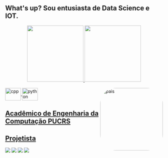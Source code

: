 ## What's up? Sou entusiasta de Data Science e IOT.
<div align="center">
  <a href="https://github.com/guilhermekollet">
  <img height="180em" src="https://github-readme-stats.vercel.app/api?username=guilhermekollet&show_icons=true&theme=merko&include_all_commits=true&count_private=true"/>
  <img height="180em" src="https://github-readme-stats.vercel.app/api/top-langs/?username=guilhermekollet&layout=compact&langs_count=7&theme=merko"/>
</div>
  
<div style="display: inline_block"><br>
  <img align="center" alt="cpp" height="40" width="50" src="https://cdn.jsdelivr.net/gh/devicons/devicon/icons/cplusplus/cplusplus-original.svg">
  <img align="center" alt="python" height="40" width="50" src="https://cdn.jsdelivr.net/gh/devicons/devicon/icons/python/python-original.svg">
  <img align="right" alt="pais" height="200" style="border-radius:50px;" src="https://cdn-icons-png.flaticon.com/512/2151/2151295.png">
</div>

##
  <h2>Acadêmico de Engenharia da Computação PUCRS</h2>
  <h2>Projetista</h2>
  <div> 
  <a href="https://www.youtube.com/channel/UCG_E_yE4lDNt4YFLNKik7WQ" target="_blank"><img src="https://img.shields.io/badge/YouTube-FF0000?style=for-the-badge&logo=youtube&logoColor=white" target="_blank"></a>
  <a href="https://www.instagram.com/guisklherme/" target="_blank"><img src="https://img.shields.io/badge/-Instagram-%23E4405F?style=for-the-badge&logo=instagram&logoColor=white" target="_blank"></a>
  <a href="https://www.linkedin.com/in/guilhermekollet/" target="_blank"><img src="https://img.shields.io/badge/-LinkedIn-%230077B5?style=for-the-badge&logo=linkedin&logoColor=white" target="_blank"></a> 
   <a href="https://www.linkedin.com/in/guilhermekollet/" target="_blank"><img src="https://img.shields.io/badge/NVIDIA-GTX1060-76B900?style=for-the-badge&logo=nvidia&logoColor=white"></a>  
     	
</div>
